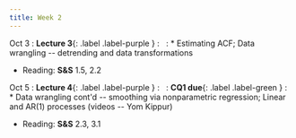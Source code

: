 ```yaml
---
title: Week 2
---
```


Oct 3
: **Lecture 3**{: .label .label-purple } 
  : &nbsp;
: * Estimating ACF; Data wrangling -- detrending and data transformations
  * Reading: **S&S** 1.5, 2.2

Oct 5
: **Lecture 4**{: .label .label-purple } 
  : &nbsp;
: **CQ1 due**{: .label .label-green }
: * Data wrangling cont'd -- smoothing via nonparametric regression; Linear and AR(1) processes (videos -- Yom Kippur)
  * Reading: **S&S** 2.3, 3.1